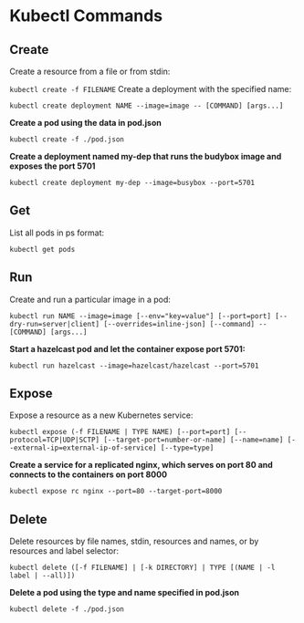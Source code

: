 # Kubectl Commands
## Create
Create a resource from a file or from stdin:

`kubectl create -f FILENAME`
Create a deployment with the specified name:

`kubectl create deployment NAME --image=image -- [COMMAND] [args...]`


**Create a pod using the data in pod.json**

`kubectl create -f ./pod.json`

**Create a deployment named my-dep that runs the budybox image and exposes the port 5701**


`kubectl create deployment my-dep --image=busybox --port=5701`

## Get
List all pods in ps format:

`kubectl get pods`

## Run
Create and run a particular image in a pod:

`kubectl run NAME --image=image [--env="key=value"] [--port=port] [--dry-run=server|client] [--overrides=inline-json] [--command] -- [COMMAND] [args...]`

**Start a hazelcast pod and let the container expose port 5701:**

`kubectl run hazelcast --image=hazelcast/hazelcast --port=5701`

## Expose
Expose a resource as a new Kubernetes service:

`kubectl expose (-f FILENAME | TYPE NAME) [--port=port] [--protocol=TCP|UDP|SCTP] [--target-port=number-or-name] [--name=name] [--external-ip=external-ip-of-service] [--type=type]`

**Create a service for a replicated nginx, which serves on port 80 and connects to the containers on port 8000**

`kubectl expose rc nginx --port=80 --target-port=8000`

## Delete
Delete resources by file names, stdin, resources and names, or by resources and label selector:

`kubectl delete ([-f FILENAME] | [-k DIRECTORY] | TYPE [(NAME | -l label | --all)])`

**Delete a pod using the type and name specified in pod.json**

`kubectl delete -f ./pod.json`